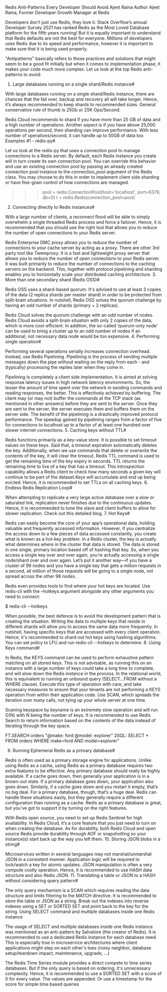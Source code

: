 Redis Anti-Patterns Every Developer Should Avoid
Ajeet Raina
Author
Ajeet Raina, Former Developer Growth Manager at Redis

Developers don’t just use Redis, they love it. Stack Overflow’s annual Developer Survey 2021 has ranked Redis as the Most Loved Database platform for the fifth years running! But it is equally important to understand that Redis defaults are not the best for everyone. Millions of developers uses Redis due to its speed and performance, however it is important to make sure that it is being used properly.

"Antipatterns" basically refers to those practices and solutions that might seem to be a good fit initially but when it comes to implementation phase, it makes your code much more complex. Let us look at the top Redis anti-patterns to avoid:

1. Large databases running on a single shard/Redis instance#

With large databases running on a single shard/Redis instance, there are chances that the fail over, backup and recovery all will take longer. Hence, it’s always recommended to keep shards to recommended sizes. General conservative rule of thumb is 25Gb or 25K Ops/Second.

Redis Cloud recommends to shard if you have more than 25 GB of data and a high number of operations. Another aspect is if you have above 25,000 operations per second, then sharding can improve performance. With less number of operations/second, it can handle up to 50GB of data too.
Examples #1 - redis-py#

Let us look at the redis-py that uses a connection pool to manage connections to a Redis server. By default, each Redis instance you create will in turn create its own connection pool. You can override this behavior and use an existing connection pool by passing an already created connection pool instance to the connection_pool argument of the Redis class. You may choose to do this in order to implement client side sharding or have fine-grain control of how connections are managed.

> > > pool = redis.ConnectionPool(host='localhost', port=6379, db=0)
> > > r = redis.Redis(connection_pool=pool)

2. Connecting directly to Redis instances#

With a large number of clients, a reconnect flood will be able to simply overwhelm a single threaded Redis process and force a failover. Hence, it is recommended that you should use the right tool that allows you to reduce the number of open connections to your Redis server.

Redis Enterprise DMC proxy allows you to reduce the number of connections to your cache server by acting as a proxy. There are other 3rd party tool like Twemproxy. It is a fast and lightweight proxy server that allows you to reduce the number of open connections to your Redis server. It was built primarily to reduce the number of connections to the caching servers on the backend. This, together with protocol pipelining and sharding enables you to horizontally scale your distributed caching architecture. 3. More than one secondary shard (Redis OSS)#

Redis OSS uses a shard-based quorum. It's advised to use at least 3 copies of the data (2 replica shards per master shard) in order to be protected from split-brain situations. In nutshell, Redis OSS solves the quorum challenge by having an odd number of shards (primary + 2 replicas).

Redis Cloud solves the quorum challenge with an odd number of nodes. Redis Cloud avoids a split-brain situation with only 2 copies of the data, which is more cost-efficient. In addition, the so-called ‘quorum-only node' can be used to bring a cluster up to an odd number of nodes if an additional, not necessary data node would be too expensive. 4. Performing single operation#

Performing several operations serially increases connection overhead. Instead, use Redis Pipelining. Pipelining is the process of sending multiple messages down the pipe without waiting on the reply from each - and (typically) processing the replies later when they come in.

Pipelining is completely a client side implementation. It is aimed at solving response latency issues in high network latency environments. So, the lesser the amount of time spent over the network in sending commands and reading responses, the better. This is effectively achieved by buffering. The client may (or may not) buffer the commands at the TCP stack (as mentioned in other answers) before they are sent to the server. Once they are sent to the server, the server executes them and buffers them on the server side. The benefit of the pipelining is a drastically improved protocol performance. The speedup gained by pipelining ranges from a factor of five for connections to localhost up to a factor of at least one hundred over slower internet connections. 5. Caching keys without TTL#

Redis functions primarily as a key-value store. It is possible to set timeout values on these keys. Said that, a timeout expiration automatically deletes the key. Additionally, when we use commands that delete or overwrite the contents of the key, it will clear the timeout. Redis TTL command is used to get the remaining time of the key expiry in seconds. TTL returns the remaining time to live of a key that has a timeout. This introspection capability allows a Redis client to check how many seconds a given key will continue to be part of the dataset.Keys will accumulate and end up being evicted. Hence, it is recommended to set TTLs on all caching keys. 6. Endless Redis Replication Loop#

When attempting to replicate a very large active database over a slow or saturated link, replication never finishes due to the continuous updates. Hence, it is recommended to tune the slave and client buffers to allow for slower replication. Check out this detailed blog. 7. Hot Keys#

Redis can easily become the core of your app’s operational data, holding valuable and frequently accessed information. However, if you centralize the access down to a few pieces of data accessed constantly, you create what is known as a hot-key problem. In a Redis cluster, the key is actually what determines where in the cluster that data is stored. The data is stored in one single, primary location based off of hashing that key. So, when you access a single key over and over again, you’re actually accessing a single node/shard over and over again. Let’s put it another way—if you have a cluster of 99 nodes and you have a single key that gets a million requests in a second, all million of those requests will be going to a single node, not spread across the other 98 nodes.

Redis even provides tools to find where your hot keys are located. Use redis-cli with the –hotkeys argument alongside any other arguments you need to connect:

$ redis-cli --hotkeys

When possible, the best defence is to avoid the development pattern that is creating the situation. Writing the data to multiple keys that reside in different shards will allow you to access the same data more frequently. In nutshell, having specific keys that are accessed with every client operation. Hence, it's recommended to shard out hot keys using hashing algorithms. You can set policy to LFU and run redis-cli --hotkeys to determine. 8. Using Keys command#

In Redis, the KEYS command can be used to perform exhaustive pattern matching on all stored keys. This is not advisable, as running this on an instance with a large number of keys could take a long time to complete, and will slow down the Redis instance in the process. In the relational world, this is equivalent to running an unbound query (SELECT...FROM without a WHERE clause). Execute this type of operation with care, and take necessary measures to ensure that your tenants are not performing a KEYS operation from within their application code. Use SCAN, which spreads the iteration over many calls, not tying up your whole server at one time.

Scaning keyspace by keyname is an extremely slow operation and will run O(N) with N being the number of keys. It is recommended to use Redis Search to return information based on the contents of the data instead of iterating through the key space.

FT.SEARCH orders "@make: ford @model: explorer"
2SQL: SELECT \* FROM orders WHERE make=ford AND model=explorer"

9. Running Ephemeral Redis as a primary database#

Redis is often used as a primary storage engine for applications. Unlike using Redis as a cache, using Redis as a primary database requires two extra features to be effective. Any primary database should really be highly available. If a cache goes down, then generally your application is in a brown-out state. If a primary database goes down, your application also goes down. Similarly, if a cache goes down and you restart it empty, that’s no big deal. For a primary database, though, that’s a huge deal. Redis can handle these situations easily, but they generally require a different configuration than running as a cache. Redis as a primary database is great, but you’ve got to support it by turning on the right features.

With Redis open source, you need to set up Redis Sentinel for high availability. In Redis Cloud, it’s a core feature that you just need to turn on when creating the database. As for durability, both Redis Cloud and open source Redis provide durability through AOF or snapshotting so your instance(s) start back up the way you left them. 10. Storing JSON blobs in a string#

Microservices written in several languages may not marshal/unmarshal JSON in a consistent manner. Application logic will be required to lock/watch a key for atomic updates. JSON manipulation is often a very compute costly operation. Hence, it is recommended to use HASH data structure and also Redis JSON. 11. Translating a table or JSON to a HASH without considering query pattern#

The only query mechanism is a SCAN which requires reading the data structure and limits filtering to the MATCH directive. It is recommended to store the table or JSON as a string. Break out the indexes into reverse indexes using a SET or SORTED SET and point back to the key for the string. Using SELECT command and multiple databases inside one Redis instance

The usage of SELECT and multiple databases inside one Redis instance was mentioned as an anti-pattern by Salvatore (the creator of Redis). It is recommended to use a dedicated Redis instance for each database need. This is especially true in microservice architectures where client applications might step on each other's toes (noisy neighbor, database setup/teardown impact, maintenance, upgrade, ...)

The Redis Time Series module provides a direct compete to time series databases. But if the only query is based on ordering, it's unnecessary complexity. Hence, it is recommended to use a SORTED SET with a score of 0 for every value. The values are appended. Or use a timestamp for the score for simple time based queries
